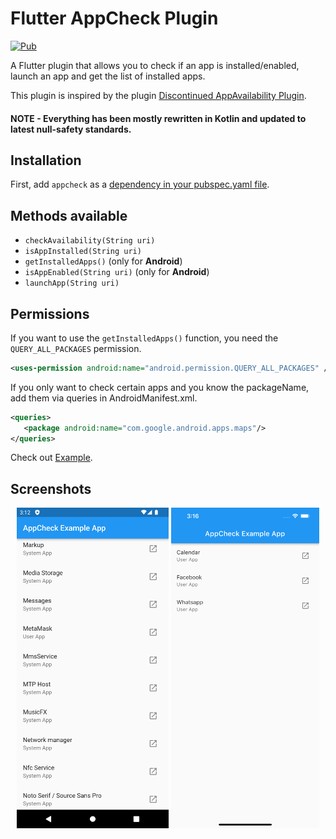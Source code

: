 # Flutter AppCheck Plugin

[![Pub](https://img.shields.io/pub/v/appcheck.svg)](https://pub.dartlang.org/packages/appcheck)

A Flutter plugin that allows you to check if an app is installed/enabled, launch an app and get the list of installed apps.

This plugin is inspired by the plugin [Discontinued AppAvailability Plugin](https://pub.dev/packages/flutter_appavailability).

#### NOTE - Everything has been mostly rewritten in Kotlin and updated to latest null-safety standards.

## Installation

First, add `appcheck` as a [dependency in your pubspec.yaml file](https://flutter.io/using-packages/).

## Methods available

- `checkAvailability(String uri)`
- `isAppInstalled(String uri)`
- `getInstalledApps()` (only for **Android**)
- `isAppEnabled(String uri)` (only for **Android**)
- `launchApp(String uri)`


## Permissions
 If you want to use the `getInstalledApps()` function, you need the `QUERY_ALL_PACKAGES` permission.

 ```xml
<uses-permission android:name="android.permission.QUERY_ALL_PACKAGES" />
 ```

 If you only want to check certain apps and you know the packageName, add them via queries in AndroidManifest.xml.

 ```xml
<queries>
    <package android:name="com.google.android.apps.maps"/>
</queries>
 ```



Check out [Example](https://github.com/Yash-Garg/appcheck/blob/develop/example/lib/main.dart).

## Screenshots

<p align="center">
  <img width="48.2%" src="https://raw.githubusercontent.com/Yash-Garg/AppCheck/develop/images/screen-android.png">
  <img width="47%" src="https://raw.githubusercontent.com/Yash-Garg/AppCheck/develop/images/screen-ios.png">
</p>
